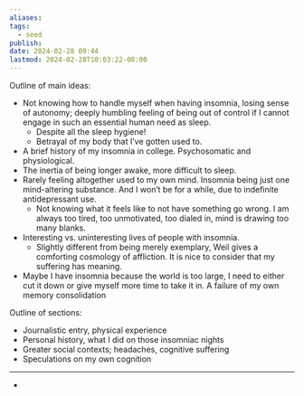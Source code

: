 ```yaml
---
aliases: 
tags:
  - seed
publish: 
date: 2024-02-28 09:44
lastmod: 2024-02-28T10:03:22-08:00
---
```

Outline of main ideas:
- Not knowing how to handle myself when having insomnia, losing sense of autonomy; deeply humbling feeling of being out of control if I cannot engage in such an essential human need as sleep.
	- Despite all the sleep hygiene!
	- Betrayal of my body that I’ve gotten used to.
- A brief history of my insomnia in college. Psychosomatic and physiological.
- The inertia of being longer awake, more difficult to sleep.
- Rarely feeling altogether used to my own mind. Insomnia being just one mind-altering substance. And I won’t be for a while, due to indefinite antidepressant use. 
	- Not knowing what it feels like to not have something go wrong. I am always too tired, too unmotivated, too dialed in, mind is drawing too many blanks.
- Interesting vs. uninteresting lives of people with insomnia.
	- Slightly different from being merely exemplary, Weil gives a comforting cosmology of affliction. It is nice to consider that my suffering has meaning.
- Maybe I have insomnia because the world is too large, I need to either cut it down or give myself more time to take it in. A failure of my own memory consolidation

Outline of sections:
- Journalistic entry, physical experience
- Personal history, what I did on those insomniac nights
- Greater social contexts; headaches, cognitive suffering
- Speculations on my own cognition

---

- 